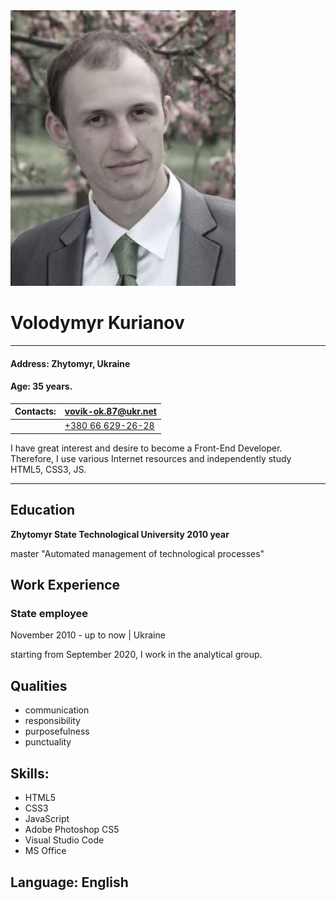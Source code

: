 <img src="img/photo.jpg" alt="my photo" /> 

# **Volodymyr Kurianov**
***
#### **Address:** Zhytomyr, Ukraine 
#### **Age:** 35 years.
 Contacts: | <a class="contacts-section-link"  href="mailto:vovik-ok.87@ukr.net">vovik-ok.87@ukr.net</a>
-|-
|| <a class="contacts-section-link" href="tel:+380666292628">+380 66 629-26-28</a>


I have great interest and desire to become a Front-End Developer.  Therefore, I use various Internet resources and independently study HTML5, CSS3, JS.
***
## **Education**
**Zhytomyr State Technological University
2010 year**

master "Automated management of technological processes"
## **Work Experience**
### **State employee**
November 2010 - up to now | Ukraine

starting from September 2020, I work in the analytical group.
## **Qualities**
+ communication
+ responsibility
+ purposefulness
+ punctuality
## **Skills:**
+ HTML5
+ CSS3 
+ JavaScript
+ Adobe Photoshop CS5
+ Visual Studio Code
+ MS Office
## **Language:**  English






